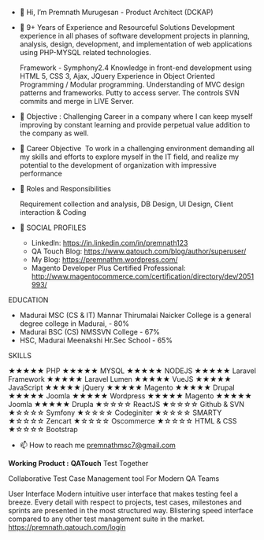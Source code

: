 - 👋 Hi, I’m Premnath Murugesan - Product Architect (DCKAP)

- 👀 9+ Years of Experience and Resourceful Solutions Development experience in all phases of software development projects in planning, analysis, design, development, and implementation of web applications using PHP-MYSQL related technologies.

  Framework - Symphony2.4
  Knowledge in front-end development using HTML 5, CSS 3, Ajax, JQuery
  Experience in Object Oriented Programming / Modular programming.
  Understanding of MVC design patterns and frameworks.
  Putty to access server. The controls SVN commits and merge in LIVE Server.
  

- 🌱 Objective :
Challenging Career in a company where I can keep myself improving by constant learning and provide perpetual value addition to the company as well.

- 🌱 Career Objective 
To work in a challenging environment demanding all my skills and efforts to explore myself in the IT field, and realize my potential to the development of organization with impressive performance
  
- 🌱 Roles and Responsibilities 

   Requirement collection and analysis, DB Design, UI Design, Client interaction &amp; Coding

- 💞️ SOCIAL PROFILES 
  * Linkedln: https://in.linkedin.com/in/premnath123
  * QA Touch Blog: https://www.qatouch.com/blog/author/superuser/
  * My Blog: https://premnathm.wordpress.com/
  * Magento Developer Plus Certified Professional: http://www.magentocommerce.com/certification/directory/dev/2051993/


EDUCATION
  * Madurai MSC (CS & IT)
          Mannar Thirumalai Naicker College is a general degree college in Madurai, - 80%
  * Madurai BSC (CS)  NMSSVN College - 67%
  * HSC, Madurai Meenakshi Hr.Sec School - 65%
  
  
  SKILLS
  
  ★★★★★ PHP
  ★★★★★ MYSQL
  ★★★★★ NODEJS
  ★★★★★ Laravel Framework
  ★★★★★ Laravel Lumen
  ★★★★★ VueJS
  ★★★★★ JavaScript
  ★★★★★ jQuery
  ★★★★★ Magento
  ★★★★★ Drupal
  ★★★★★ Joomla
  ★★★★★ Wordpress
  ★★★★★ Magento
  ★★★★★ Joomla
  ★★★★★ Drupla
  ★☆☆☆☆ ReactJS
  ★☆☆☆☆ Github & SVN
  ★☆☆☆☆ Symfony
  ★☆☆☆☆ Codeginiter
  ★☆☆☆☆ SMARTY
  ★☆☆☆☆ Zencart
  ★☆☆☆☆ Oscommerce
  ★☆☆☆☆ HTML & CSS
  ★☆☆☆☆ Bootstrap
  

- 📫 How to reach me 
premnathmsc7@gmail.com

**Working Product :**
**QATouch**
Test Together

Collaborative Test Case Management tool For Modern QA Teams

User Interface
Modern intuitive user interface that makes testing feel a breeze. Every detail with respect to projects, test cases, milestones and sprints are presented in the most structured way. Blistering speed interface compared to any other test management suite in the market.
https://premnath.qatouch.com/login


<!---
premnathmsc/premnathmsc is a ✨ special ✨ repository because its `README.md` (this file) appears on your GitHub profile.
You can click the Preview link to take a look at your changes.
--->
